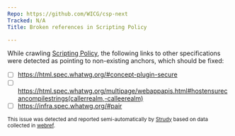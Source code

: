 ```yaml
---
Repo: https://github.com/WICG/csp-next
Tracked: N/A
Title: Broken references in Scripting Policy

---
```


While crawling [Scripting Policy](https://wicg.github.io/csp-next/scripting-policy.html), the following links to other specifications were detected as pointing to non-existing anchors, which should be fixed:
* [ ] https://html.spec.whatwg.org/#concept-plugin-secure
* [ ] https://html.spec.whatwg.org/multipage/webappapis.html#hostensurecancompilestrings(callerrealm,-calleerealm)
* [ ] https://infra.spec.whatwg.org/#pair

<sub>This issue was detected and reported semi-automatically by [Strudy](https://github.com/w3c/strudy/) based on data collected in [webref](https://github.com/w3c/webref/).</sub>
